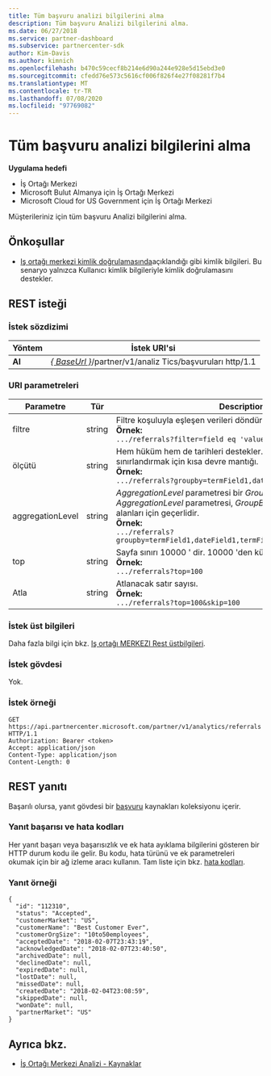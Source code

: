 ```yaml
---
title: Tüm başvuru analizi bilgilerini alma
description: Tüm başvuru Analizi bilgilerini alma.
ms.date: 06/27/2018
ms.service: partner-dashboard
ms.subservice: partnercenter-sdk
author: Kim-Davis
ms.author: kimnich
ms.openlocfilehash: b470c59cecf8b214e6d90a244e928e5d15ebd3e0
ms.sourcegitcommit: cfedd76e573c5616cf006f826f4e27f08281f7b4
ms.translationtype: MT
ms.contentlocale: tr-TR
ms.lasthandoff: 07/08/2020
ms.locfileid: "97769082"
---
```

# <a name="get-all-referrals-analytics-information"></a>Tüm başvuru analizi bilgilerini alma

**Uygulama hedefi**

- İş Ortağı Merkezi
- Microsoft Bulut Almanya için İş Ortağı Merkezi
- Microsoft Cloud for US Government için İş Ortağı Merkezi

Müşterileriniz için tüm başvuru Analizi bilgilerini alma.

## <a name="prerequisites"></a>Önkoşullar

- [Iş ortağı merkezi kimlik doğrulamasında](partner-center-authentication.md)açıklandığı gibi kimlik bilgileri. Bu senaryo yalnızca Kullanıcı kimlik bilgileriyle kimlik doğrulamasını destekler.

## <a name="rest-request"></a>REST isteği

### <a name="request-syntax"></a>İstek sözdizimi

| Yöntem  | İstek URI'si |
|---------|-------------|
| **Al** | [*\{ BaseUrl \}*](partner-center-rest-urls.md)/partner/v1/analiz Tics/başvuruları http/1.1 |

### <a name="uri-parameters"></a>URI parametreleri

| Parametre | Tür | Description |
|-----------|------|-------------|
| filtre | string | Filtre koşuluyla eşleşen verileri döndürür.</br> **Örnek:**</br>  `.../referrals?filter=field eq 'value'` |
| ölçütü | string | Hem hüküm hem de tarihleri destekler. Demet sayısını sınırlandırmak için kısa devre mantığı.</br> **Örnek:**</br>  `.../referrals?groupby=termField1,dateField1,termField2` |
| aggregationLevel | string | *AggregationLevel* parametresi bir *GroupBy* gerektirir. *AggregationLevel* parametresi, *GroupBy* içinde bulunan tüm tarih alanları için geçerlidir.</br> **Örnek:**</br> `.../referrals?groupby=termField1,dateField1,termField2&aggregationLevel=day` |
| top | string | Sayfa sınırı 10000 ' dir. 10000 'den küçük bir değer alır.</br> **Örnek:**</br> `.../referrals?top=100`</br> |
| Atla | string | Atlanacak satır sayısı.</br> **Örnek:**</br>  `.../referrals?top=100&skip=100` |

### <a name="request-headers"></a>İstek üst bilgileri

Daha fazla bilgi için bkz. [Iş ortağı MERKEZI Rest üstbilgileri](headers.md).

### <a name="request-body"></a>İstek gövdesi

Yok.

### <a name="request-example"></a>İstek örneği

```http
GET https://api.partnercenter.microsoft.com/partner/v1/analytics/referrals HTTP/1.1
Authorization: Bearer <token>
Accept: application/json
Content-Type: application/json
Content-Length: 0
```

## <a name="rest-response"></a>REST yanıtı

Başarılı olursa, yanıt gövdesi bir [başvuru](partner-center-analytics-resources.md#referrals-resource) kaynakları koleksiyonu içerir.

### <a name="response-success-and-error-codes"></a>Yanıt başarısı ve hata kodları

Her yanıt başarı veya başarısızlık ve ek hata ayıklama bilgilerini gösteren bir HTTP durum kodu ile gelir. Bu kodu, hata türünü ve ek parametreleri okumak için bir ağ izleme aracı kullanın. Tam liste için bkz. [hata kodları](error-codes.md).

### <a name="response-example"></a>Yanıt örneği

```http
{
  "id": "112310",
  "status": "Accepted",
  "customerMarket": "US",
  "customerName": "Best Customer Ever",
  "customerOrgSize": "10to50employees",
  "acceptedDate": "2018-02-07T23:43:19",
  "acknowledgedDate": "2018-02-07T23:40:50",
  "archivedDate": null,
  "declinedDate": null,
  "expiredDate": null,
  "lostDate": null,
  "missedDate": null,
  "createdDate": "2018-02-04T23:08:59",
  "skippedDate": null,
  "wonDate": null,
  "partnerMarket": "US"
}
```

## <a name="see-also"></a>Ayrıca bkz.

- [İş Ortağı Merkezi Analizi - Kaynaklar](partner-center-analytics-resources.md)
